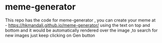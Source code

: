 # meme-generator

This repo has the code for meme-generator , you can create your meme at - https://hkmandali.github.io/meme-generator/ using the text on top and bottom and it would be automatically rendered over the image ,to search for new images just keep clicking on Gen button 
